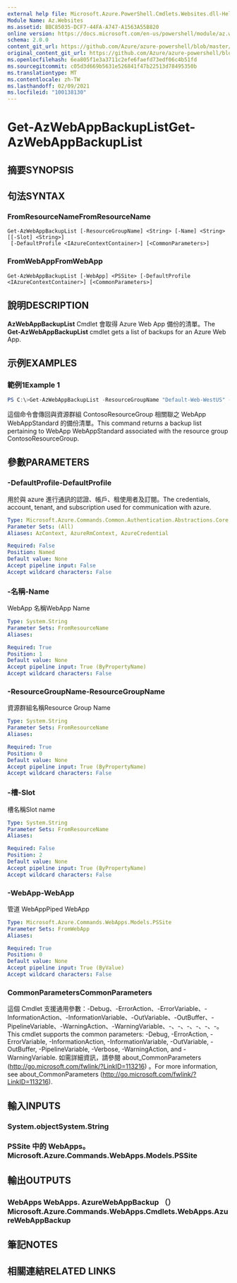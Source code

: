 ```yaml
---
external help file: Microsoft.Azure.PowerShell.Cmdlets.Websites.dll-Help.xml
Module Name: Az.Websites
ms.assetid: BBC85035-DCF7-44FA-A747-A1563A55B820
online version: https://docs.microsoft.com/en-us/powershell/module/az.websites/get-azwebappbackuplist
schema: 2.0.0
content_git_url: https://github.com/Azure/azure-powershell/blob/master/src/Websites/Websites/help/Get-AzWebAppBackupList.md
original_content_git_url: https://github.com/Azure/azure-powershell/blob/master/src/Websites/Websites/help/Get-AzWebAppBackupList.md
ms.openlocfilehash: 6ea805f1e3a3711c2efe6faefd73edf06c4b51fd
ms.sourcegitcommit: c05d3d669b5631e526841f47b22513d78495350b
ms.translationtype: MT
ms.contentlocale: zh-TW
ms.lasthandoff: 02/09/2021
ms.locfileid: "100138130"
---
```

# <span data-ttu-id="61799-101">Get-AzWebAppBackupList</span><span class="sxs-lookup"><span data-stu-id="61799-101">Get-AzWebAppBackupList</span></span>

## <span data-ttu-id="61799-102">摘要</span><span class="sxs-lookup"><span data-stu-id="61799-102">SYNOPSIS</span></span>

## <span data-ttu-id="61799-103">句法</span><span class="sxs-lookup"><span data-stu-id="61799-103">SYNTAX</span></span>

### <span data-ttu-id="61799-104">FromResourceName</span><span class="sxs-lookup"><span data-stu-id="61799-104">FromResourceName</span></span>
```
Get-AzWebAppBackupList [-ResourceGroupName] <String> [-Name] <String> [[-Slot] <String>]
 [-DefaultProfile <IAzureContextContainer>] [<CommonParameters>]
```

### <span data-ttu-id="61799-105">FromWebApp</span><span class="sxs-lookup"><span data-stu-id="61799-105">FromWebApp</span></span>
```
Get-AzWebAppBackupList [-WebApp] <PSSite> [-DefaultProfile <IAzureContextContainer>] [<CommonParameters>]
```

## <span data-ttu-id="61799-106">說明</span><span class="sxs-lookup"><span data-stu-id="61799-106">DESCRIPTION</span></span>
<span data-ttu-id="61799-107">**AzWebAppBackupList** Cmdlet 會取得 Azure Web App 備份的清單。</span><span class="sxs-lookup"><span data-stu-id="61799-107">The **Get-AzWebAppBackupList** cmdlet gets a list of backups for an Azure Web App.</span></span>

## <span data-ttu-id="61799-108">示例</span><span class="sxs-lookup"><span data-stu-id="61799-108">EXAMPLES</span></span>

### <span data-ttu-id="61799-109">範例1</span><span class="sxs-lookup"><span data-stu-id="61799-109">Example 1</span></span>
```powershell
PS C:\>Get-AzWebAppBackupList -ResourceGroupName "Default-Web-WestUS" -Name "WebAppStandard"
```

<span data-ttu-id="61799-110">這個命令會傳回與資源群組 ContosoResourceGroup 相關聯之 WebApp WebAppStandard 的備份清單。</span><span class="sxs-lookup"><span data-stu-id="61799-110">This command returns a backup list pertaining to WebApp WebAppStandard associated with the resource group ContosoResourceGroup.</span></span>

## <span data-ttu-id="61799-111">參數</span><span class="sxs-lookup"><span data-stu-id="61799-111">PARAMETERS</span></span>

### <span data-ttu-id="61799-112">-DefaultProfile</span><span class="sxs-lookup"><span data-stu-id="61799-112">-DefaultProfile</span></span>
<span data-ttu-id="61799-113">用於與 azure 進行通訊的認證、帳戶、租使用者及訂閱。</span><span class="sxs-lookup"><span data-stu-id="61799-113">The credentials, account, tenant, and subscription used for communication with azure.</span></span>

```yaml
Type: Microsoft.Azure.Commands.Common.Authentication.Abstractions.Core.IAzureContextContainer
Parameter Sets: (All)
Aliases: AzContext, AzureRmContext, AzureCredential

Required: False
Position: Named
Default value: None
Accept pipeline input: False
Accept wildcard characters: False
```

### <span data-ttu-id="61799-114">-名稱</span><span class="sxs-lookup"><span data-stu-id="61799-114">-Name</span></span>
<span data-ttu-id="61799-115">WebApp 名稱</span><span class="sxs-lookup"><span data-stu-id="61799-115">WebApp Name</span></span>

```yaml
Type: System.String
Parameter Sets: FromResourceName
Aliases:

Required: True
Position: 1
Default value: None
Accept pipeline input: True (ByPropertyName)
Accept wildcard characters: False
```

### <span data-ttu-id="61799-116">-ResourceGroupName</span><span class="sxs-lookup"><span data-stu-id="61799-116">-ResourceGroupName</span></span>
<span data-ttu-id="61799-117">資源群組名稱</span><span class="sxs-lookup"><span data-stu-id="61799-117">Resource Group Name</span></span>

```yaml
Type: System.String
Parameter Sets: FromResourceName
Aliases:

Required: True
Position: 0
Default value: None
Accept pipeline input: True (ByPropertyName)
Accept wildcard characters: False
```

### <span data-ttu-id="61799-118">-槽</span><span class="sxs-lookup"><span data-stu-id="61799-118">-Slot</span></span>
<span data-ttu-id="61799-119">槽名稱</span><span class="sxs-lookup"><span data-stu-id="61799-119">Slot name</span></span>

```yaml
Type: System.String
Parameter Sets: FromResourceName
Aliases:

Required: False
Position: 2
Default value: None
Accept pipeline input: True (ByPropertyName)
Accept wildcard characters: False
```

### <span data-ttu-id="61799-120">-WebApp</span><span class="sxs-lookup"><span data-stu-id="61799-120">-WebApp</span></span>
<span data-ttu-id="61799-121">管道 WebApp</span><span class="sxs-lookup"><span data-stu-id="61799-121">Piped WebApp</span></span>

```yaml
Type: Microsoft.Azure.Commands.WebApps.Models.PSSite
Parameter Sets: FromWebApp
Aliases:

Required: True
Position: 0
Default value: None
Accept pipeline input: True (ByValue)
Accept wildcard characters: False
```

### <span data-ttu-id="61799-122">CommonParameters</span><span class="sxs-lookup"><span data-stu-id="61799-122">CommonParameters</span></span>
<span data-ttu-id="61799-123">這個 Cmdlet 支援通用參數：-Debug、-ErrorAction、-ErrorVariable、-InformationAction、-InformationVariable、-OutVariable、-OutBuffer、-PipelineVariable、-WarningAction、-WarningVariable、-、-、-、-、-、-。</span><span class="sxs-lookup"><span data-stu-id="61799-123">This cmdlet supports the common parameters: -Debug, -ErrorAction, -ErrorVariable, -InformationAction, -InformationVariable, -OutVariable, -OutBuffer, -PipelineVariable, -Verbose, -WarningAction, and -WarningVariable.</span></span> <span data-ttu-id="61799-124">如需詳細資訊，請參閱 about_CommonParameters (http://go.microsoft.com/fwlink/?LinkID=113216) 。</span><span class="sxs-lookup"><span data-stu-id="61799-124">For more information, see about_CommonParameters (http://go.microsoft.com/fwlink/?LinkID=113216).</span></span>

## <span data-ttu-id="61799-125">輸入</span><span class="sxs-lookup"><span data-stu-id="61799-125">INPUTS</span></span>

### <span data-ttu-id="61799-126">System.object</span><span class="sxs-lookup"><span data-stu-id="61799-126">System.String</span></span>

### <span data-ttu-id="61799-127">PSSite 中的 WebApps。</span><span class="sxs-lookup"><span data-stu-id="61799-127">Microsoft.Azure.Commands.WebApps.Models.PSSite</span></span>

## <span data-ttu-id="61799-128">輸出</span><span class="sxs-lookup"><span data-stu-id="61799-128">OUTPUTS</span></span>

### <span data-ttu-id="61799-129">WebApps WebApps. AzureWebAppBackup （）</span><span class="sxs-lookup"><span data-stu-id="61799-129">Microsoft.Azure.Commands.WebApps.Cmdlets.WebApps.AzureWebAppBackup</span></span>

## <span data-ttu-id="61799-130">筆記</span><span class="sxs-lookup"><span data-stu-id="61799-130">NOTES</span></span>

## <span data-ttu-id="61799-131">相關連結</span><span class="sxs-lookup"><span data-stu-id="61799-131">RELATED LINKS</span></span>
